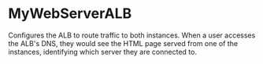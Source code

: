 # MyWebServerALB
Configures the ALB to route traffic to both instances. When a user accesses the ALB's DNS, they would see the HTML page served from one of the instances, identifying which server they are connected to.
